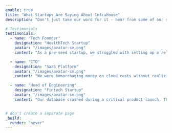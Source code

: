 ```yaml
---
enable: true
title: "What Startups Are Saying About InfraHouse"
description: "Don't just take our word for it - hear from some of our satisfied clients!  Check out some of our testimonials below to see what others are saying about us."

# Testimonials
testimonials:
  - name: "Tech Founder"
    designation: "HealthTech Startup"
    avatar: "/images/avatar-sm.png"
    content: "As a pre-seed startup, we struggled with setting up a reliable infrastructure. This team got us up and running in just days with a scalable AWS solution that supports our rapid growth."

  - name: "CTO"
    designation: "SaaS Platform"
    avatar: "/images/avatar-sm.png"
    content: "We were hemorrhaging money on cloud costs without realizing it. After their audit, we saved 35% monthly, freeing up resources to invest in product development."

  - name: "Head of Engineering"
    designation: "Fintech Startup"
    avatar: "/images/avatar-sm.png"
    content: "Our database crashed during a critical product launch. They recovered everything within hours, saving us from significant losses."


# don't create a separate page
_build:
  render: "never"
---
```

